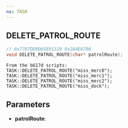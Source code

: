 ```yaml
---
ns: TASK
---
```

## DELETE_PATROL_ROUTE

```c
// 0x7767DD9D65E91319 0x2A4E6706
void DELETE_PATROL_ROUTE(char* patrolRoute);
```

```
From the b617d scripts:
TASK::DELETE_PATROL_ROUTE("miss_merc0");
TASK::DELETE_PATROL_ROUTE("miss_merc1");
TASK::DELETE_PATROL_ROUTE("miss_merc2");
TASK::DELETE_PATROL_ROUTE("miss_dock");
```

## Parameters
* **patrolRoute**: 

